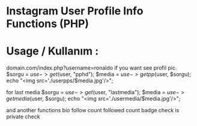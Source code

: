 # Instagram User Profile Info Functions (PHP)

# Usage / Kullanım : 

domain.com/index.php?username=ronaldo
if you want see profil pic.
$sorgu = $use->get($user, "pphd");
$media = $use->getpp($user, $sorgu);
echo "<img src='./userpps/$media.jpg'/>";

for last media 
$sorgu = $use->get($user, "lastmedia");
$media = $use->getmedia($user, $sorgu);
echo "<img src='./usermedia/$media.jpg'/>";

and another functions
bio
follow count
followed count
badge check
is private check
